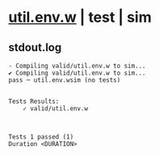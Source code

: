 # [util.env.w](../../../../examples/tests/valid/util.env.w) | test | sim

## stdout.log
```log
- Compiling valid/util.env.w to sim...
✔ Compiling valid/util.env.w to sim...
pass ─ util.env.wsim (no tests)
 

Tests Results:
    ✓ valid/util.env.w



Tests 1 passed (1) 
Duration <DURATION>

```

